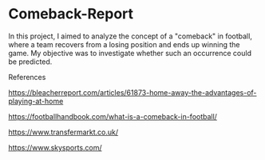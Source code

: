 # Comeback-Report
In this project, I aimed to analyze the concept of a "comeback" in football, where a team recovers from a losing position and ends up winning the game. My objective was to investigate whether such an occurrence could be predicted.



References

https://bleacherreport.com/articles/61873-home-away-the-advantages-of-playing-at-home

https://footballhandbook.com/what-is-a-comeback-in-football/

https://www.transfermarkt.co.uk/

https://www.skysports.com/
